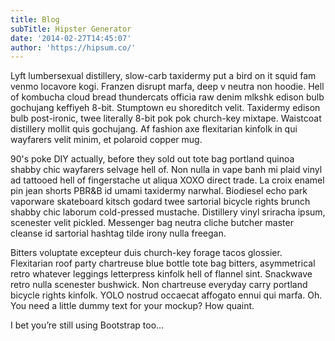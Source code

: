 ```yaml
---
title: Blog
subTitle: Hipster Generator
date: '2014-02-27T14:45:07'
author: 'https://hipsum.co/'
---
```


Lyft lumbersexual distillery, slow-carb taxidermy put a bird on it squid fam venmo locavore kogi. Franzen disrupt marfa, deep v neutra non hoodie. Hell of kombucha cloud bread thundercats officia raw denim mlkshk edison bulb gochujang keffiyeh 8-bit. Stumptown eu shoreditch velit. Taxidermy edison bulb post-ironic, twee literally 8-bit pok pok church-key mixtape. Waistcoat distillery mollit quis gochujang. Af fashion axe flexitarian kinfolk in qui wayfarers velit minim, et polaroid copper mug.

90's poke DIY actually, before they sold out tote bag portland quinoa shabby chic wayfarers selvage hell of. Non nulla in vape banh mi plaid vinyl ad tattooed hell of fingerstache ut aliqua XOXO direct trade. La croix enamel pin jean shorts PBR&B id umami taxidermy narwhal. Biodiesel echo park vaporware skateboard kitsch godard twee sartorial bicycle rights brunch shabby chic laborum cold-pressed mustache. Distillery vinyl sriracha ipsum, scenester velit pickled. Messenger bag neutra cliche butcher master cleanse id sartorial hashtag tilde irony nulla freegan.

Bitters voluptate excepteur duis church-key forage tacos glossier. Flexitarian roof party chartreuse blue bottle tote bag bitters, asymmetrical retro whatever leggings letterpress kinfolk hell of flannel sint. Snackwave retro nulla scenester bushwick. Non chartreuse everyday carry portland bicycle rights kinfolk. YOLO nostrud occaecat affogato ennui qui marfa.
Oh. You need a little dummy text for your mockup? How quaint.

I bet you’re still using Bootstrap too…

